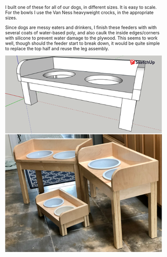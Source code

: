 I built one of these for all of our dogs, in different sizes. It is easy to
scale. For the bowls I use the Van Ness heavyweight crocks, in the appropriate
sizes.

Since dogs are messy eaters and drinkers, I finish these feeders with with
several coats of water-based poly, and also caulk the inside edges/corners
with silicone to prevent water damage to the plywood. This seems to work well,
though should the feeder start to break down, it would be quite simple to
replace the top half and reuse the leg assembly.

![](dogfeeder.png)
![](../gallery/pics/IMG_4725.png)

